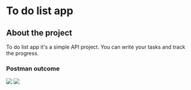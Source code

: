 # To do list app

## About the project
To do list app it's a simple API project. You can write your tasks and track the progress.

### Postman outcome

<img src = "https://user-images.githubusercontent.com/4969693/158833742-d513a620-49a9-4335-aa00-4ad679092194.png" />

<img src = "https://user-images.githubusercontent.com/4969693/158834198-ff609148-3c90-4adb-9fc7-14aa364d71f0.png" />
